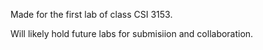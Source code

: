 Made for the first lab of class CSI 3153.

Will likely hold future labs for submisiion and collaboration.